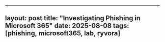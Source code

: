 
---
layout: post
title: "Investigating Phishing in Microsoft 365"
date: 2025-08-08
tags: [phishing, microsoft365, lab, ryvora]
---
